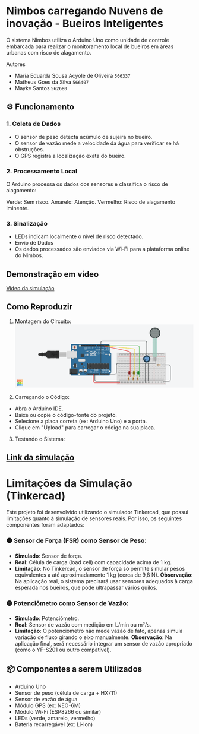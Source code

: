# Nimbos carregando Nuvens de inovação - Bueiros Inteligentes

O sistema Nimbos utiliza o Arduino Uno como unidade de controle embarcada para realizar o monitoramento local de bueiros em áreas urbanas com risco de alagamento.

Autores
- Maria Eduarda Sousa Acyole de Oliveira `566337`
- Matheus Goes da Silva `566407`
- Mayke Santos `562680`


## ⚙️ Funcionamento
### 1. Coleta de Dados
- O sensor de peso detecta acúmulo de sujeira no bueiro.
- O sensor de vazão mede a velocidade da água para verificar se há obstruções.
- O GPS registra a localização exata do bueiro.

### 2. Processamento Local
O Arduino processa os dados dos sensores e classifica o risco de alagamento:

Verde: Sem risco.
Amarelo: Atenção.
Vermelho: Risco de alagamento iminente.

### 3. Sinalização
- LEDs indicam localmente o nível de risco detectado.
- Envio de Dados
- Os dados processados são enviados via Wi-Fi para a plataforma online do Nimbos.

## Demonstração em vídeo
[Video da simulação](https://youtu.be/90b9TNgeN_0)

## Como Reproduzir

1. Montagem do Circuito:
![Imagem da simulação](NIMBOS.png)
   
3. Carregando o Código:
- Abra o Arduino IDE.
- Baixe ou copie o código-fonte do projeto.
- Selecione a placa correta (ex: Arduino Uno) e a porta.
- Clique em "Upload" para carregar o código na sua placa.
  
3. Testando o Sistema:
## [Link da simulação](https://www.tinkercad.com/things/4F3gLpkdbNu/editel?returnTo=%2Fdashboard&sharecode=90GU1vXpakn0o3KY3X1Vo6Fcgjs3kOfpjGVcgrMTFP4)

# Limitações da Simulação (Tinkercad)
Este projeto foi desenvolvido utilizando o simulador Tinkercad, que possui limitações quanto à simulação de sensores reais. Por isso, os seguintes componentes foram adaptados:

### 🟠 Sensor de Força (FSR) como Sensor de Peso:
- **Simulado**: Sensor de força.
- **Real**: Célula de carga (load cell) com capacidade acima de 1 kg.
- **Limitação**: No Tinkercad, o sensor de força só permite simular pesos equivalentes a até aproximadamente 1 kg (cerca de 9,8 N).
**Observação**: Na aplicação real, o sistema precisará usar sensores adequados à carga esperada nos bueiros, que pode ultrapassar vários quilos.

### 🟡 Potenciômetro como Sensor de Vazão:
- **Simulado**: Potenciômetro.
- **Real**: Sensor de vazão com medição em L/min ou m³/s.
- **Limitação**: O potenciômetro não mede vazão de fato, apenas simula variação de fluxo girando o eixo manualmente.
**Observação**: Na aplicação final, será necessário integrar um sensor de vazão apropriado (como o YF-S201 ou outro compatível).

## 📦 Componentes a serem Utilizados
- Arduino Uno 
- Sensor de peso (célula de carga + HX711)
- Sensor de vazão de água
- Módulo GPS (ex: NEO-6M)
- Módulo Wi-Fi (ESP8266 ou similar)
- LEDs (verde, amarelo, vermelho)
- Bateria recarregável (ex: Li-Ion)

